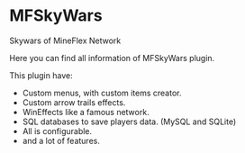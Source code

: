 # MFSkyWars
 Skywars of MineFlex Network


Here you can find all information of MFSkyWars plugin.


This plugin have:

- Custom menus, with custom items creator.
- Custom arrow trails effects.
- WinEffects like a famous network.
- SQL databases to save players data. (MySQL and SQLite)
- All is configurable.
- and a lot of features.
